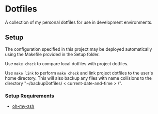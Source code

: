 # Dotfiles
A collection of my personal dotfiles for use in development environments.

## Setup
The configuration specified in this project may be deployed automatically using the Makefile provided in the Setup folder.

Use `make check` to compare local dotfiles with project dotfiles.

Use `make link` to perform `make check` and link project dotfiles to the user's home directory. This will also backup any files with name collisions to the directory "~/backupDotfiles/ < current-date-and-time > /".

### Setup Requirements
- [oh-my-zsh](https://github.com/robbyrussell/oh-my-zsh)